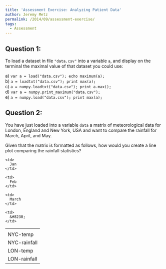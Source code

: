 ```yaml
---
title: 'Assessment Exercise: Analyzing Patient Data'
author: Jeremy Metz
permalink: /2014/09/assessment-exercise/
tags:
  - Assessment
---
```

## Question 1:

To load a dataset in file `"data.csv"` into a variable `a`, and display on the terminal the maximal value of that dataset you could use:

a) `var a = load("data.csv"); echo maximum(a);`  
b) `a = loadtxt("data.csv"); print max(a);`  
c) `a = numpy.loadtxt("data.csv"); print a.max();`  
d) `var a = numpy.print_maximum("data.csv");`  
e) `a = numpy.load("data.csv"); print max(a);`

## Question 2:

You have just loaded into a variable `data` a matrix of meteorological data for London, England and New York, USA and want to compare the rainfall for March, April, and May.

Given that the matrix is formatted as follows, how would you create a line plot comparing the rainfall statistics?

<table style="width: 100%;">
  <tr>
    <td>
    </td>
    
    <td>
      Jan
    </td>
    
    <td>
      Feb
    </td>
    
    <td>
      March
    </td>
    
    <td>
      &#8230;
    </td>
  </tr>
  
  <tr>
    <td>
      NYC-temp
    </td>
  </tr>
  
  <tr>
    <td>
      NYC-rainfall
    </td>
  </tr>
  
  <tr>
    <td>
      LON-temp
    </td>
  </tr>
  
  <tr>
    <td>
      LON-rainfall
    </td>
  </tr>
</table>

&nbsp;

&nbsp;
